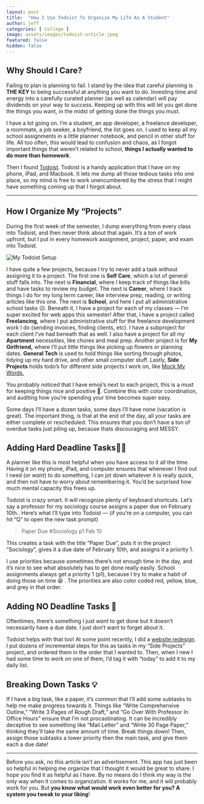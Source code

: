 ```yaml
---
layout: post
title:  "How I Use Todoist To Organize My Life As A Student"
author: jeff
categories: [ College ]
image: assets/images/todoist-article.jpeg
featured: false
hidden: false
---
```


## Why Should I Care?

Failing to plan is planning to fail.  I stand by the idea that careful planning is  **THE KEY**  to being successful at anything you want to do. Investing time and energy into a carefully curated planner (as well as calendar) will pay dividends on your way to success. Keeping up with this will let you get done the things you want, in the midst of getting done the things you must.

I have a lot going on. I’m a student, an app developer, a freelance developer, a roommate, a job seeker, a boyfriend, the list goes on. I used to keep all my school assignments in a little planner notebook, and pencil in other stuff for life. All too often, this would lead to confusion and chaos, as I forgot important things that weren’t related to school,  **things I actually wanted to do more than homework**.

Then I found  [Todoist](https://win.todoist.com/overview). Todoist is a handy application that I have on my phone, iPad, and Macbook. It lets me dump all those tedious tasks into one place, so my mind is free to work unencumbered by the stress that I might have something coming up that I forgot about.

----------

## How I Organize My “Projects”

During the first week of the semester, I dump everything from every class into Todoist, and then never think about that again. It’s a ton of work upfront, but I put in every homework assignment, project, paper, and exam into Todoist.

![My Todoist Setup](https://miro.medium.com/max/3876/1*l4c0EtvQfiD57weaZ1f0uA.png)

I have quite a few projects, because I try to never add a task without assigning it to a project. The first one is  **Self Care**, which a lot of general stuff falls into. The next is  **Financial**, where I keep track of things like bills and have tasks to review my budget. The next is  **Career**, where I track things I do for my long term career, like interview prep, reading, or writing articles like this one. The next is  **School**, and here I put all administrative school tasks 😥. Beneath it, I have a project for each of my classes — I’m super excited for web apps this semester! After that, I have a project called  **Freelancing**, where I put administrative stuff for the freelance development work I do (sending invoices, finding clients, etc). I have a subproject for each client I’ve had beneath that as well. I also have a project for all my  **Apartment** necessities, like chores and meal prep. Another project is for  **My Girlfriend,**  where I’ll put little things like picking up flowers or planning dates.  **General Tech** is used to hold things like sorting through photos, tidying up my hard drive, and other small computer stuff. Lastly,  **Side Projects**  holds todo’s for different side projects I work on, like  [Mock My Words.](https://play.google.com/store/apps/details?id=morhous.jeffery.mockmywords&hl=en_us)

You probably noticed that I have emoji’s next to each project, this is a must for keeping things nice and positive 🤩. Combine this with color coordination, and auditing how you’re spending your time becomes super easy.

Some days I’ll have a dozen tasks, some days I’ll have none (vacation is great). The important thing, is that at the end of the day, all your tasks are either complete or rescheduled. This ensures that you don’t have a ton of overdue tasks just piling up, because thats discouraging and MESSY.

## Adding Hard Deadline Tasks👨‍💻

A planner like this is most helpful when you have access to it all the time. Having it on my phone, iPad, and computer ensures that whenever I find out I need (_or want_) to do something, I can jot down whatever it is really quick, and then not have to worry about remembering it. You’d be surprised how much mental capacity this frees up.

Todoist is crazy smart. It will recognize plenty of keyboard shortcuts. Let’s say a professor for my sociology course assigns a paper due on February 10th.. Here’s what I’ll type into Todoist — (if you’re on a computer, you can hit “Q” to open the new task prompt)

> Paper Due #Sociology p1 Feb 10

This creates a task with the title “Paper Due”, puts it in the project “Sociology”, gives it a due date of February 10th, and assigns it a priority 1.

I use priorities because sometimes there’s not enough time in the day, and it’s nice to see what absolutely has to get done really easily. School assignments always get a priority 1 (p1), because I try to make a habit of doing those on time 😆 . The priorities are also color coded red, yellow, blue, and grey in that order.

## Adding NO Deadline Tasks 🤔

Oftentimes, there’s something I just  _want_  to get done but it doesn’t necessarily have a due date. I just don’t want to forget about it.

Todoist helps with that too! At some point recently, I did a  [website redesign](http://jeffmorhous.github.io/). I put dozens of incremental steps for this as tasks in my “Side Projects” project, and ordered them in the order that I wanted to. Then, when I new I had some time to work on one of them, I’d tag it with “today” to add it to my daily list.

## Breaking Down Tasks 💡

If I have a big task, like a paper, it’s common that I’ll add some subtasks to help me make progress towards it. Things like “Write Comprehensive Outline,” “Write 3 Pages of Rough Draft,” and “Go Over With Professor In Office Hours” ensure that I’m not procastinating. It can be incredibly deceptive to see something like “Mail Letter” and “Write 30 Page Paper,” thinking they’ll take the same amount of time. Break things down! Then, assign those subtasks a lower priority then the main task, and give them each a due date!

----------

Before you ask, no this article isn’t an advertisement. This app has just been so helpful in helping me organize that I thought it would be great to share. I hope you find it as helpful as I have. By no means do I think my way is the only way when it comes to organization. It works for me, and it will probably work for you. But **you know what would work even better for you? A system you tweak to your liking**!
